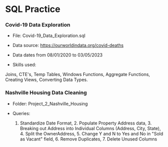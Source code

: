# SQL Practice


### Covid-19 Data Exploration

* File: Covid-19_Data_Exploration.sql

* Data source: https://ourworldindata.org/covid-deaths

* Data dates from 08/01/2020 to 03/05/2023

* Skills used:

Joins, CTE's, Temp Tables, Windows Functions, Aggregate Functions, Creating Views, Converting Data Types.


### Nashville Housing Data Cleaning

* Folder: Project_2_Nashville_Housing

* Queries:
  
  1. Standardize Date Format, 2. Populate Property Address data, 3. Breaking out Address into Individual Columns (Address, City, State), 4. Split the OwnerAddress, 5. Change Y and N to Yes and No in "Sold as Vacant" field, 6. Remove Duplicates, 7. Delete Unused Columns
